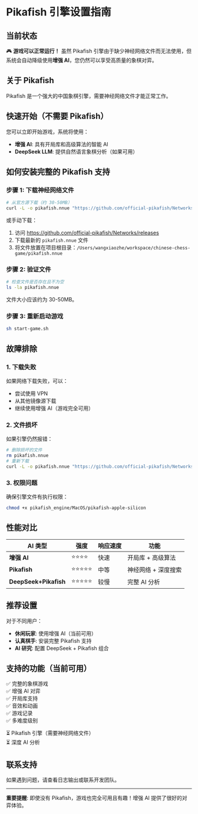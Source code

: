 # Pikafish 引擎设置指南

## 当前状态

🎮 **游戏可以正常运行！** 虽然 Pikafish 引擎由于缺少神经网络文件而无法使用，但系统会自动降级使用**增强 AI**，您仍然可以享受高质量的象棋对弈。

## 关于 Pikafish

Pikafish 是一个强大的中国象棋引擎，需要神经网络文件才能正常工作。

## 快速开始（不需要 Pikafish）

您可以立即开始游戏，系统将使用：
- **增强 AI**: 具有开局库和高级算法的智能 AI
- **DeepSeek LLM**: 提供自然语言象棋分析（如果可用）

## 如何安装完整的 Pikafish 支持

### 步骤 1: 下载神经网络文件

```bash
# 从官方源下载（约 30-50MB）
curl -L -o pikafish.nnue "https://github.com/official-pikafish/Networks/releases/download/master-net/pikafish.nnue"
```

或手动下载：
1. 访问 https://github.com/official-pikafish/Networks/releases
2. 下载最新的 `pikafish.nnue` 文件
3. 将文件放置在项目根目录：`/Users/wangxiaozhe/workspace/chinese-chess-game/pikafish.nnue`

### 步骤 2: 验证文件

```bash
# 检查文件是否存在且不为空
ls -la pikafish.nnue
```

文件大小应该约为 30-50MB。

### 步骤 3: 重新启动游戏

```bash
sh start-game.sh
```

## 故障排除

### 1. 下载失败
如果网络下载失败，可以：
- 尝试使用 VPN
- 从其他镜像源下载
- 继续使用增强 AI（游戏完全可用）

### 2. 文件损坏
如果引擎仍然报错：
```bash
# 删除损坏的文件
rm pikafish.nnue
# 重新下载
curl -L -o pikafish.nnue "https://github.com/official-pikafish/Networks/releases/download/master-net/pikafish.nnue"
```

### 3. 权限问题
确保引擎文件有执行权限：
```bash
chmod +x pikafish_engine/MacOS/pikafish-apple-silicon
```

## 性能对比

| AI 类型 | 强度 | 响应速度 | 功能 |
|---------|------|----------|------|
| **增强 AI** | ⭐⭐⭐⭐ | 快速 | 开局库 + 高级算法 |
| **Pikafish** | ⭐⭐⭐⭐⭐ | 中等 | 神经网络 + 深度搜索 |
| **DeepSeek+Pikafish** | ⭐⭐⭐⭐⭐ | 较慢 | 完整 AI 分析 |

## 推荐设置

对于不同用户：

- **休闲玩家**: 使用增强 AI（当前可用）
- **认真棋手**: 安装完整 Pikafish 支持
- **AI 研究**: 配置 DeepSeek + Pikafish 组合

## 支持的功能（当前可用）

✅ 完整的象棋游戏  
✅ 增强 AI 对弈  
✅ 开局库支持  
✅ 音效和动画  
✅ 游戏记录  
✅ 多难度级别  

⏳ Pikafish 引擎（需要神经网络文件）  
⏳ 深度 AI 分析  

## 联系支持

如果遇到问题，请查看日志输出或联系开发团队。

---

**重要提醒**: 即使没有 Pikafish，游戏也完全可用且有趣！增强 AI 提供了很好的对弈体验。
